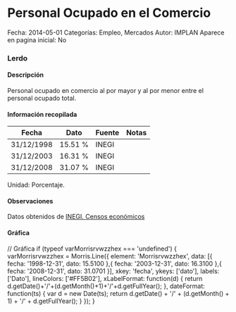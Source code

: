 Personal Ocupado en el Comercio
=====

Fecha: 2014-05-01
Categorías: Empleo, Mercados
Autor: IMPLAN
Aparece en pagina inicial: No

### Lerdo

#### Descripción

Personal ocupado en comercio al por mayor y al por menor entre el personal ocupado total.

<!-- break -->

#### Información recopilada

<table class="table table-hover table-bordered matriz">
  <thead>
    <tr><th>Fecha</th><th>Dato</th><th>Fuente</th><th>Notas</th></tr>
  </thead>
  <tbody>
    <tr><td class="centrado">31/12/1998</td><td class="derecha">15.51 %</td><td>INEGI</td><td></td></tr>
    <tr><td class="centrado">31/12/2003</td><td class="derecha">16.31 %</td><td>INEGI</td><td></td></tr>
    <tr><td class="centrado">31/12/2008</td><td class="derecha">31.07 %</td><td>INEGI</td><td></td></tr>
  </tbody>
</table>

Unidad: Porcentaje.

#### Observaciones

Datos obtenidos de [INEGI. Censos económicos](http://www3.inegi.org.mx/sistemas/saic/)

#### Gráfica

<div id="Morrisrvwzzhex" class="grafica"></div>
  // Gráfica
  if (typeof varMorrisrvwzzhex === 'undefined') {
    varMorrisrvwzzhex = Morris.Line({
      element: 'Morrisrvwzzhex',
      data: [{ fecha: '1998-12-31', dato: 15.5100 },{ fecha: '2003-12-31', dato: 16.3100 },{ fecha: '2008-12-31', dato: 31.0701 }],
      xkey: 'fecha',
      ykeys: ['dato'],
      labels: ['Dato'],
      lineColors: ['#FF5B02'],
      xLabelFormat: function(d) { return d.getDate()+'/'+(d.getMonth()+1)+'/'+d.getFullYear(); },
      dateFormat: function(ts) { var d = new Date(ts); return d.getDate() + '/' + (d.getMonth() + 1) + '/' + d.getFullYear(); }
    });
  }
